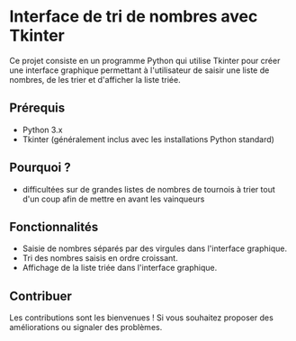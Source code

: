 # Interface de tri de nombres avec Tkinter

Ce projet consiste en un programme Python qui utilise Tkinter pour créer une interface graphique permettant à l'utilisateur de saisir une liste de nombres, de les trier et d'afficher la liste triée.

## Prérequis

- Python 3.x
- Tkinter (généralement inclus avec les installations Python standard)

## Pourquoi ? 

- difficultées sur de grandes listes de nombres de tournois à trier tout d'un coup afin de mettre en avant les vainqueurs

## Fonctionnalités

- Saisie de nombres séparés par des virgules dans l'interface graphique.
- Tri des nombres saisis en ordre croissant.
- Affichage de la liste triée dans l'interface graphique.

## Contribuer

Les contributions sont les bienvenues ! Si vous souhaitez proposer des améliorations ou signaler des problèmes.

